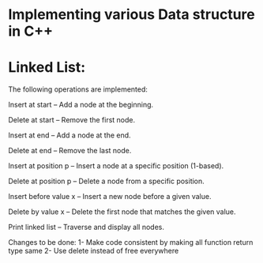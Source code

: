 # Implementing various Data structure in C++

# Linked List:
The following operations are implemented:

Insert at start – Add a node at the beginning.

Delete at start – Remove the first node.

Insert at end – Add a node at the end.

Delete at end – Remove the last node.

Insert at position p – Insert a node at a specific position (1-based).

Delete at position p – Delete a node from a specific position.

Insert before value x – Insert a new node before a given value.

Delete by value x – Delete the first node that matches the given value.

Print linked list – Traverse and display all nodes.


Changes to be done:
1- Make code consistent by making all function return type same
2- Use delete instead of free everywhere